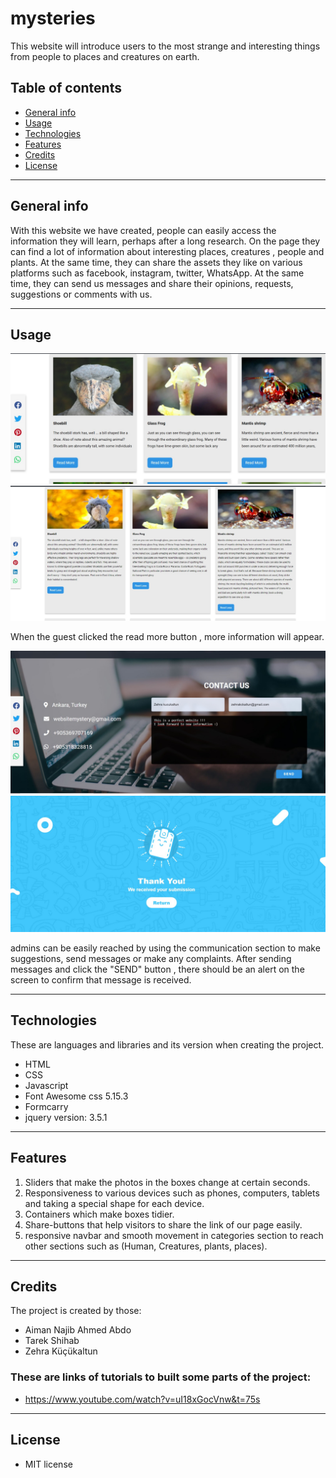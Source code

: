# mysteries

This website will introduce users to the
most strange and interesting things from people
to places and creatures on earth.

## Table of contents

 * [General info](#general-info)
 * [Usage](#usage)
 * [Technologies](#technologies)
 * [Features](#features)
 * [Credits](#credits)
 * [License](#license)

***
## General info

With this website we have created, people can easily access the information they will learn, perhaps
after a long research. On the page they can find a lot of information about interesting places, creatures , people and plants. At the same time, they can share the assets they like on various platforms such as facebook, instagram, twitter, WhatsApp. At the same time, they can send us messages and share their opinions, requests, suggestions or comments with us.

***
## Usage
![](images/3.png)
![](images/4.png)

When the guest clicked the read more button , more information will appear.

![](images/2.png)
![](images/1.png)


admins can be easily reached by using the communication section to make suggestions, send messages or make any complaints. After sending messages and click the "SEND" button , there should be an alert on the screen to confirm that message is received.

---
## Technologies

These are languages and libraries and its version when creating the project.

  * HTML
  * CSS
  * Javascript
  * Font Awesome css 5.15.3
  * Formcarry
  * jquery version: 3.5.1

---

## Features

 1. Sliders that make the photos in the boxes change at certain seconds.
 2. Responsiveness to various devices such as phones, computers, tablets and taking a special shape for each device.
 3. Containers which make boxes tidier.
 4. Share-buttons that help visitors to share the link of our page easily.
 5. responsive navbar and smooth movement in categories section to reach other sections such as (Human, Creatures, plants, places).
***

## Credits
The project is created by those:

* Aiman Najib Ahmed Abdo
* Tarek Shihab
* Zehra Küçükaltun


### These are links of tutorials to built some parts of the project:

- https://www.youtube.com/watch?v=uI18xGocVnw&t=75s

---

## License

* MIT license
